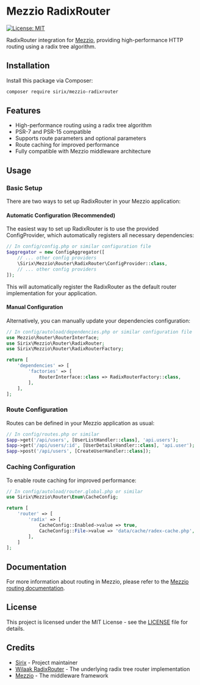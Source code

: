 # Mezzio RadixRouter

[![License: MIT](https://img.shields.io/badge/License-MIT-blue.svg)](https://opensource.org/licenses/MIT)

RadixRouter integration for [Mezzio](https://docs.mezzio.dev/), providing high-performance HTTP routing using a radix tree algorithm.

## Installation

Install this package via Composer:

```bash
composer require sirix/mezzio-radixrouter
```

## Features

- High-performance routing using a radix tree algorithm
- PSR-7 and PSR-15 compatible
- Supports route parameters and optional parameters
- Route caching for improved performance
- Fully compatible with Mezzio middleware architecture

## Usage

### Basic Setup

There are two ways to set up RadixRouter in your Mezzio application:

#### Automatic Configuration (Recommended)

The easiest way to set up RadixRouter is to use the provided ConfigProvider, which automatically registers all necessary dependencies:

```php
// In config/config.php or similar configuration file
$aggregator = new ConfigAggregator([
    // ... other config providers
    \Sirix\Mezzio\Router\RadixRouter\ConfigProvider::class,
    // ... other config providers
]);
```

This will automatically register the RadixRouter as the default router implementation for your application.

#### Manual Configuration

Alternatively, you can manually update your dependencies configuration:

```php
// In config/autoload/dependencies.php or similar configuration file
use Mezzio\Router\RouterInterface;
use Sirix\Mezzio\Router\RadixRouter;
use Sirix\Mezzio\Router\RadixRouterFactory;

return [
    'dependencies' => [
        'factories' => [
            RouterInterface::class => RadixRouterFactory::class,
        ],
    ],
];
```

### Route Configuration

Routes can be defined in your Mezzio application as usual:

```php
// In config/routes.php or similar
$app->get('/api/users', [UserListHandler::class], 'api.users');
$app->get('/api/users/:id', [UserDetailsHandler::class], 'api.user');
$app->post('/api/users', [CreateUserHandler::class]);
```

### Caching Configuration

To enable route caching for improved performance:

```php
// In config/autoload/router.global.php or similar
use Sirix\Mezzio\Router\Enum\CacheConfig;

return [
    'router' => [
        'radix' => [
            CacheConfig::Enabled->value => true,
            CacheConfig::File->value => 'data/cache/radex-cache.php',
        ],
    ]
];
```

## Documentation

For more information about routing in Mezzio, please refer to the [Mezzio routing documentation](https://docs.mezzio.dev/mezzio/v3/features/router/intro/).

## License

This project is licensed under the MIT License - see the [LICENSE](LICENSE) file for details.

## Credits

- [Sirix](https://github.com/sirix777) - Project maintainer
- [Wilaak RadixRouter](https://github.com/Wilaak/RadixRouter) - The underlying radix tree router implementation
- [Mezzio](https://github.com/mezzio/mezzio) - The middleware framework
